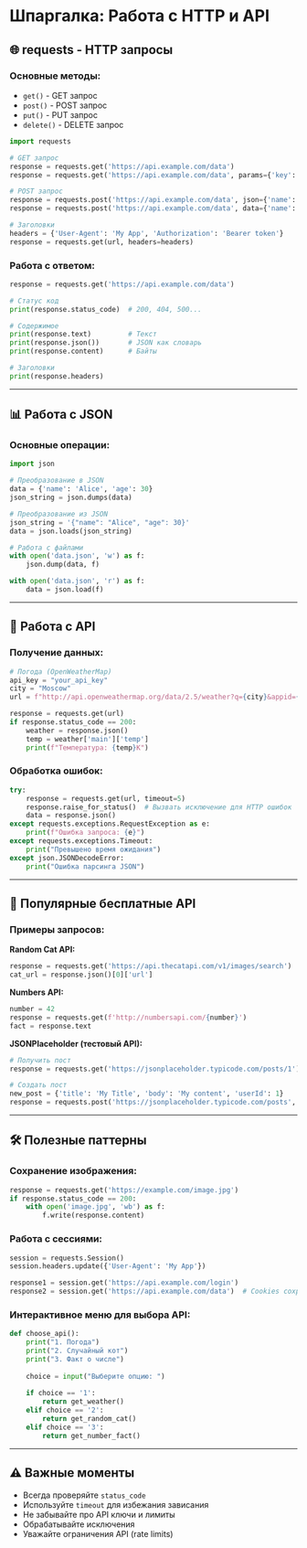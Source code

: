 # Шпаргалка: Работа с HTTP и API

## 🌐 requests - HTTP запросы

### Основные методы:
- `get()` - GET запрос
- `post()` - POST запрос  
- `put()` - PUT запрос
- `delete()` - DELETE запрос

```python
import requests

# GET запрос
response = requests.get('https://api.example.com/data')
response = requests.get('https://api.example.com/data', params={'key': 'value'})

# POST запрос
response = requests.post('https://api.example.com/data', json={'name': 'Alice'})
response = requests.post('https://api.example.com/data', data={'name': 'Alice'})

# Заголовки
headers = {'User-Agent': 'My App', 'Authorization': 'Bearer token'}
response = requests.get(url, headers=headers)
```

### Работа с ответом:
```python
response = requests.get('https://api.example.com/data')

# Статус код
print(response.status_code)  # 200, 404, 500...

# Содержимое
print(response.text)         # Текст
print(response.json())       # JSON как словарь
print(response.content)      # Байты

# Заголовки
print(response.headers)
```

---

## 📊 Работа с JSON

### Основные операции:
```python
import json

# Преобразование в JSON
data = {'name': 'Alice', 'age': 30}
json_string = json.dumps(data)

# Преобразование из JSON  
json_string = '{"name": "Alice", "age": 30}'
data = json.loads(json_string)

# Работа с файлами
with open('data.json', 'w') as f:
    json.dump(data, f)

with open('data.json', 'r') as f:
    data = json.load(f)
```

---

## 🔑 Работа с API

### Получение данных:
```python
# Погода (OpenWeatherMap)
api_key = "your_api_key"
city = "Moscow"
url = f"http://api.openweathermap.org/data/2.5/weather?q={city}&appid={api_key}"

response = requests.get(url)
if response.status_code == 200:
    weather = response.json()
    temp = weather['main']['temp']
    print(f"Температура: {temp}K")
```

### Обработка ошибок:
```python
try:
    response = requests.get(url, timeout=5)
    response.raise_for_status()  # Вызвать исключение для HTTP ошибок
    data = response.json()
except requests.exceptions.RequestException as e:
    print(f"Ошибка запроса: {e}")
except requests.exceptions.Timeout:
    print("Превышено время ожидания")
except json.JSONDecodeError:
    print("Ошибка парсинга JSON")
```

---

## 📡 Популярные бесплатные API

### Примеры запросов:

**Random Cat API:**
```python
response = requests.get('https://api.thecatapi.com/v1/images/search')
cat_url = response.json()[0]['url']
```

**Numbers API:**
```python
number = 42
response = requests.get(f'http://numbersapi.com/{number}')
fact = response.text
```

**JSONPlaceholder (тестовый API):**
```python
# Получить пост
response = requests.get('https://jsonplaceholder.typicode.com/posts/1')

# Создать пост
new_post = {'title': 'My Title', 'body': 'My content', 'userId': 1}
response = requests.post('https://jsonplaceholder.typicode.com/posts', json=new_post)
```

---

## 🛠️ Полезные паттерны

### Сохранение изображения:
```python
response = requests.get('https://example.com/image.jpg')
if response.status_code == 200:
    with open('image.jpg', 'wb') as f:
        f.write(response.content)
```

### Работа с сессиями:
```python
session = requests.Session()
session.headers.update({'User-Agent': 'My App'})

response1 = session.get('https://api.example.com/login')
response2 = session.get('https://api.example.com/data')  # Cookies сохранены
```

### Интерактивное меню для выбора API:
```python
def choose_api():
    print("1. Погода")
    print("2. Случайный кот")
    print("3. Факт о числе")
    
    choice = input("Выберите опцию: ")
    
    if choice == '1':
        return get_weather()
    elif choice == '2':
        return get_random_cat()
    elif choice == '3':
        return get_number_fact()
```

---

## ⚠️ Важные моменты

- Всегда проверяйте `status_code`
- Используйте `timeout` для избежания зависания
- Не забывайте про API ключи и лимиты
- Обрабатывайте исключения
- Уважайте ограничения API (rate limits) 